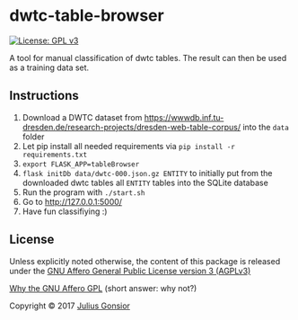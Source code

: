 # dwtc-table-browser
[![License: GPL v3](https://img.shields.io/badge/License-GPL%20v3-blue.svg)](http://www.gnu.org/licenses/gpl-3.0)

A tool for manual classification of dwtc tables. The result can then be used as a training data set.

## Instructions
1. Download a DWTC dataset from https://wwwdb.inf.tu-dresden.de/research-projects/dresden-web-table-corpus/ into the `data` folder
2. Let pip install all needed requirements via `pip install -r requirements.txt`
3. `export FLASK_APP=tableBrowser`
4. `flask initDb data/dwtc-000.json.gz ENTITY` to initially put from the downloaded dwtc tables all `ENTITY` tables into the SQLite database
5. Run the program with `./start.sh`
6. Go to http://127.0.0.1:5000/
7. Have fun classifiying :)

## License
Unless explicitly noted otherwise, the content of this package is released under the [GNU Affero General Public License version 3 (AGPLv3)](http://www.gnu.org/licenses/agpl.html)

[Why the GNU Affero GPL](http://www.gnu.org/licenses/why-affero-gpl.html) (short answer: why not?)

Copyright © 2017 [Julius Gonsior](https://gaenseri.ch/)
